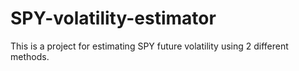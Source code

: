 # SPY-volatility-estimator
This is a project for estimating SPY future volatility using 2 different methods.
